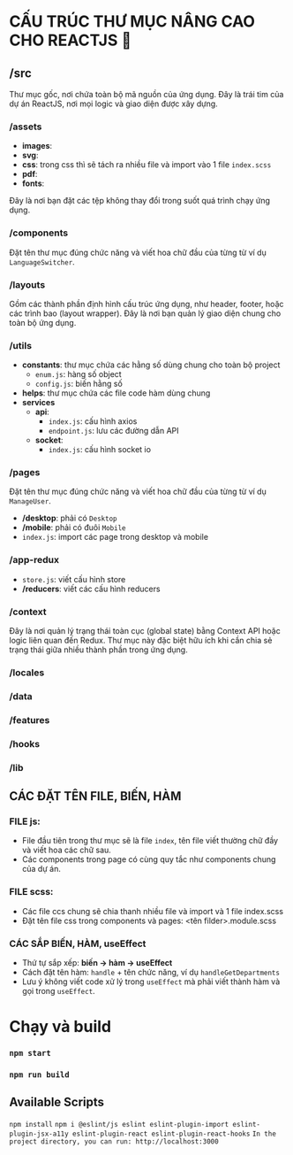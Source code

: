 # CẤU TRÚC THƯ MỤC NÂNG CAO CHO REACTJS 📂

## /src
Thư mục gốc, nơi chứa toàn bộ mã nguồn của ứng dụng. Đây là trái tim của dự án ReactJS, nơi mọi logic và giao diện được xây dựng.

### /assets
- **images**:
- **svg**:
- **css**: trong css thì sẽ tách ra nhiều file và import vào 1 file `index.scss`
- **pdf**:
- **fonts**:

Đây là nơi bạn đặt các tệp không thay đổi trong suốt quá trình chạy ứng dụng.

### /components
Đặt tên thư mục đúng chức năng và viết hoa chữ đầu của từng từ ví dụ `LanguageSwitcher`.

### /layouts
Gồm các thành phần định hình cấu trúc ứng dụng, như header, footer, hoặc các trình bao (layout wrapper). Đây là nơi bạn quản lý giao diện chung cho toàn bộ ứng dụng.

### /utils
- **constants**: thư mục chứa các hằng số dùng chung cho toàn bộ project
  - `enum.js`: hàng số object
  - `config.js`: biến hằng số
- **helps**: thư mục chứa các file code hàm dùng chung
- **services**
  - **api**: 
    - `index.js`: cấu hình axios
    - `endpoint.js`: lưu các đường dẫn API
  - **socket**:
    - `index.js`: cấu hình socket io

### /pages
Đặt tên thư mục đúng chức năng và viết hoa chữ đầu của từng từ ví dụ `ManageUser`.
- **/desktop**: phải có `Desktop`
- **/mobile**: phải có đuôi `Mobile`
- `index.js`: import các page trong desktop và mobile

### /app-redux
- `store.js`: viết cấu hình store
- **/reducers**: viết các cấu hình reducers

### /context
Đây là nơi quản lý trạng thái toàn cục (global state) bằng Context API hoặc logic liên quan đến Redux. Thư mục này đặc biệt hữu ích khi cần chia sẻ trạng thái giữa nhiều thành phần trong ứng dụng.

### /locales
### /data
### /features
### /hooks
### /lib

## CÁC ĐẶT TÊN FILE, BIẾN, HÀM

### FILE js:
- File đầu tiên trong thư mục sẽ là file `index`, tên file viết thường chữ đầy và viết hoa các chữ sau.
- Các components trong page có cùng quy tắc như components chung của dự án.

### FILE scss:
- Các file ccs chung sẽ chia thanh nhiều file và import và 1 file index.scss
- Đặt tên file css trong components và pages: <tên filder>.module.scss

### CÁC SẮP BIẾN, HÀM, useEffect
- Thứ tự sắp xếp: **biến -> hàm -> useEffect**
- Cách đặt tên hàm: `handle` + tên chức năng, ví dụ `handleGetDepartments`
- Lưu ý không viết code xử lý trong `useEffect` mà phải viết thành hàm và gọi trong `useEffect`.

# Chạy và build
### `npm start`
### `npm run build`

## Available Scripts
`npm install`
`npm i @eslint/js eslint eslint-plugin-import eslint-plugin-jsx-a11y eslint-plugin-react eslint-plugin-react-hooks`
`In the project directory, you can run: http://localhost:3000`